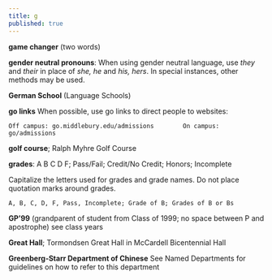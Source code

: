 ```yaml
---
title: g
published: true
---
```


**game changer** (two words)

**gender neutral pronouns**: When using gender neutral language, use _they_ and _their_ in place of _she, he_ and _his, hers_. In special instances, other methods may be used.

**German School** (Language Schools)

**go links** When possible, use go links to direct people to websites:

`Off campus: go.middlebury.edu/admissions       
On campus: go/admissions`

**golf course**; Ralph Myhre Golf Course

**grades**: A B C D F; Pass/Fail; Credit/No Credit; Honors; Incomplete 

Capitalize the letters used for grades and grade names. Do not place quotation marks around grades.

`A, B, C, D, F, Pass, Incomplete; Grade of B; Grades of B or Bs`

**GP’99** (grandparent of student from Class of 1999; no space between P and apostrophe) see class years

**Great Hall**; Tormondsen Great Hall in McCardell Bicentennial Hall

**Greenberg-Starr Department of Chinese** See Named Departments for guidelines on how to refer to this department
